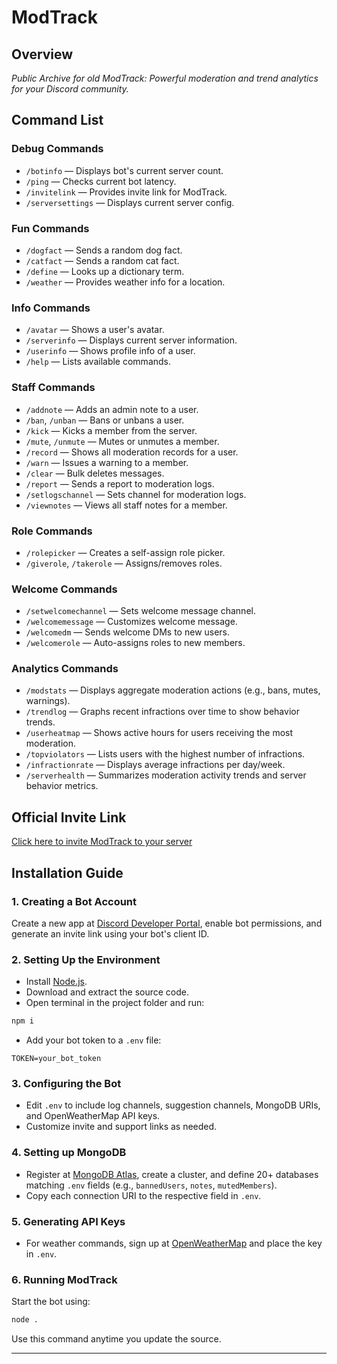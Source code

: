 # ModTrack

## Overview

*Public Archive for old ModTrack: Powerful moderation and trend analytics for your Discord community.*

## Command List

### Debug Commands

* `/botinfo` — Displays bot's current server count.
* `/ping` — Checks current bot latency.
* `/invitelink` — Provides invite link for ModTrack.
* `/serversettings` — Displays current server config.

### Fun Commands

* `/dogfact` — Sends a random dog fact.
* `/catfact` — Sends a random cat fact.
* `/define` — Looks up a dictionary term.
* `/weather` — Provides weather info for a location.

### Info Commands

* `/avatar` — Shows a user's avatar.
* `/serverinfo` — Displays current server information.
* `/userinfo` — Shows profile info of a user.
* `/help` — Lists available commands.

### Staff Commands

* `/addnote` — Adds an admin note to a user.
* `/ban`, `/unban` — Bans or unbans a user.
* `/kick` — Kicks a member from the server.
* `/mute`, `/unmute` — Mutes or unmutes a member.
* `/record` — Shows all moderation records for a user.
* `/warn` — Issues a warning to a member.
* `/clear` — Bulk deletes messages.
* `/report` — Sends a report to moderation logs.
* `/setlogschannel` — Sets channel for moderation logs.
* `/viewnotes` — Views all staff notes for a member.

### Role Commands

* `/rolepicker` — Creates a self-assign role picker.
* `/giverole`, `/takerole` — Assigns/removes roles.

### Welcome Commands

* `/setwelcomechannel` — Sets welcome message channel.
* `/welcomemessage` — Customizes welcome message.
* `/welcomedm` — Sends welcome DMs to new users.
* `/welcomerole` — Auto-assigns roles to new members.

### Analytics Commands

* `/modstats` — Displays aggregate moderation actions (e.g., bans, mutes, warnings).
* `/trendlog` — Graphs recent infractions over time to show behavior trends.
* `/userheatmap` — Shows active hours for users receiving the most moderation.
* `/topviolators` — Lists users with the highest number of infractions.
* `/infractionrate` — Displays average infractions per day/week.
* `/serverhealth` — Summarizes moderation activity trends and server behavior metrics.


## Official Invite Link

[Click here to invite ModTrack to your server](<expired>)

## Installation Guide

### 1. Creating a Bot Account

Create a new app at [Discord Developer Portal](https://discord.com/developers/applications), enable bot permissions, and generate an invite link using your bot's client ID.

### 2. Setting Up the Environment

* Install [Node.js](https://nodejs.org/en/).
* Download and extract the source code.
* Open terminal in the project folder and run:

```bash
npm i
```

* Add your bot token to a `.env` file:

```env
TOKEN=your_bot_token
```

### 3. Configuring the Bot

* Edit `.env` to include log channels, suggestion channels, MongoDB URIs, and OpenWeatherMap API keys.
* Customize invite and support links as needed.

### 4. Setting up MongoDB

* Register at [MongoDB Atlas](https://www.mongodb.com/), create a cluster, and define 20+ databases matching `.env` fields (e.g., `bannedUsers`, `notes`, `mutedMembers`).
* Copy each connection URI to the respective field in `.env`.

### 5. Generating API Keys

* For weather commands, sign up at [OpenWeatherMap](https://openweathermap.org/api) and place the key in `.env`.

### 6. Running ModTrack

Start the bot using:

```bash
node .
```

Use this command anytime you update the source.

---

